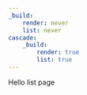 ```yaml
---
_build:
    render: never
    list: never
cascade:
    _build:
        render: true
        list: true
---
```


Hello list page
